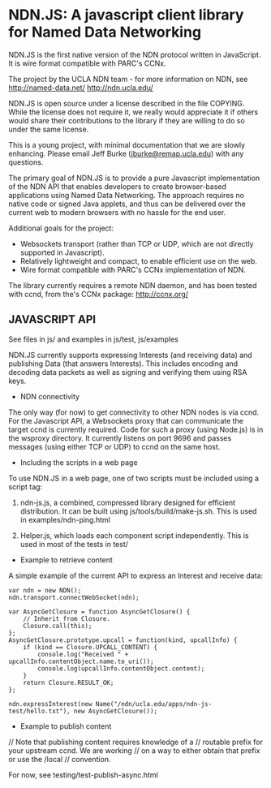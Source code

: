 
NDN.JS:  A javascript client library for Named Data Networking
==============================================================

NDN.JS is the first native version of the NDN protocol written in JavaScript.  It is wire
format compatible with PARC's CCNx. 

The project by the UCLA NDN team - for more information on NDN, see
	http://named-data.net/
	http://ndn.ucla.edu/
	
NDN.JS is open source under a license described in the file COPYING.  While the license
does not require it, we really would appreciate it if others would share their
contributions to the library if they are willing to do so under the same license. 

This is a young project, with minimal documentation that we are slowly enhancing.  Please
email Jeff Burke (jburke@remap.ucla.edu) with any questions. 

The primary goal of NDN.JS is to provide a pure Javascript implementation of the NDN API
that enables developers to create browser-based applications using Named Data Networking.
The approach requires no native code or signed Java applets, and thus can be delivered
over the current web to modern browsers with no hassle for the end user.

Additional goals for the project:
- Websockets transport (rather than TCP or UDP, which are not directly supported in
Javascript).
- Relatively lightweight and compact, to enable efficient use on the web.	
- Wire format compatible with PARC's CCNx implementation of NDN.
	
The library currently requires a remote NDN daemon, and has been tested with ccnd, from
the's CCNx package: http://ccnx.org/
	

JAVASCRIPT API
--------------

See files in js/  and examples in js/test, js/examples

NDN.JS currently supports expressing Interests (and receiving data) and publishing Data
(that answers Interests).  This includes encoding and decoding data packets as well as
signing and verifying them using RSA keys.

* NDN connectivity

The only way (for now) to get connectivity to other NDN nodes is via ccnd.  For the
Javascript API, a Websockets proxy that can communicate the target ccnd is currently
required.  Code for such a proxy (using Node.js) is in the wsproxy directory.  It
currently listens on port 9696 and passes messages (using either TCP or UDP) to ccnd on
the same host. 

* Including the scripts in a web page

To use NDN.JS in a web page, one of two scripts must be included using a script tag:

1. ndn-js.js, a combined, compressed library designed for efficient distribution. It can
be built using js/tools/build/make-js.sh. This is used in examples/ndn-ping.html

2. Helper.js, which loads each component script independently. This is used in most of
the tests in test/

* Example to retrieve content

A simple example of the current API to express an Interest and receive data:

    var ndn = new NDN();
    ndn.transport.connectWebSocket(ndn);
        
    var AsyncGetClosure = function AsyncGetClosure() {
        // Inherit from Closure.
        Closure.call(this);
    };
    AsyncGetClosure.prototype.upcall = function(kind, upcallInfo) {
        if (kind == Closure.UPCALL_CONTENT) {
            console.log("Received " + upcallInfo.contentObject.name.to_uri());
            console.log(upcallInfo.contentObject.content);
        }
        return Closure.RESULT_OK;
    };
    
    ndn.expressInterest(new Name("/ndn/ucla.edu/apps/ndn-js-test/hello.txt"), new AsyncGetClosure());

* Example to publish content

// Note that publishing content requires knowledge of a 
// routable prefix for your upstream ccnd.  We are working
// on a way to either obtain that prefix or use the /local
// convention. 

For now, see testing/test-publish-async.html
